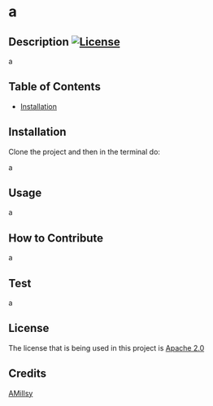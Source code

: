 # a

  ## Description [![License](https://img.shields.io/badge/License-Apache_2.0-blue.svg)](https://opensource.org/licenses/Apache-2.0)

  a

  ## Table of Contents

  - [Installation](#installation)


  ## Installation

  Clone the project and then in the terminal do:

  a
  
  ## Usage

  a

  ## How to Contribute

  a

  ## Test

  a

  ## License

  The license that is being used in this project is [Apache 2.0](https://choosealicense.com/licenses/apache-2.0/)
  
  ## Credits

  [AMillsy](https://github.com/AMillsy)

